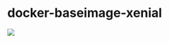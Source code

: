 # docker-baseimage-xenial

[![](https://images.microbadger.com/badges/image/mcfio/xenial.svg)](https://microbadger.com/images/mcfio/xenial "Get your own image badge on microbadger.com")